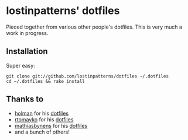 # lostinpatterns' dotfiles

Pieced together from various other people's dotfiles. This is very much a work in progress.

## Installation

Super easy:

```terminal
git clone git://github.com/lostinpatterns/dotfiles ~/.dotfiles
cd ~/.dotfiles && rake install
```

## Thanks to

* [holman](https://github.com/holman) for his [dotfiles](https://github.com/holman/dotfiles)
* [rtomayko](https://github.com/rtomayko) for his [dotfiles](https://github.com/rtomayko/dotfiles)
* [mathiasbynens](https://github.com/mathiasbynens) for his [dotfiles](https://github.com/mathiasbynens/dotfiles)
* and a bunch of others!